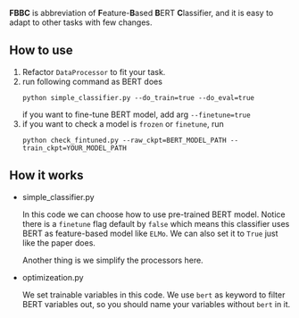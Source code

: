 **FBBC** is abbreviation of **F**eature-**B**ased **B**ERT **C**lassifier, and it is easy to adapt to other tasks with few changes.


## How to use

1. Refactor `DataProcessor` to fit your task.
2. run following command as BERT does
    ```
    python simple_classifier.py --do_train=true --do_eval=true
    ```
    if you want to fine-tune BERT model, add arg `--finetune=true`
3. if you want to check a model is `frozen` or `finetune`, run 
    ```
    python check_fintuned.py --raw_ckpt=BERT_MODEL_PATH --train_ckpt=YOUR_MODEL_PATH
    ```

## How it works

- simple_classifier.py
    
    In this code we can choose how to use pre-trained BERT model. Notice there is a `finetune` flag default by `false` which means this classifier uses BERT as feature-based model like `ELMo`. We can also set it to `True` just like the paper does.
    
    Another thing is we simplify the processors here.

- optimizeation.py

    We set trainable variables in this code. We use `bert` as keyword to filter BERT variables out, so you should name your variables without `bert` in it.
